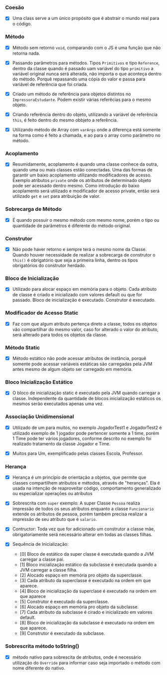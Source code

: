 
### Coesão

 - [x] Uma class serve a um único propósito que é abstrair o mundo real para o código.

### Método

- [x] Método sem retorno ``void``, comparando com o JS é uma função que não retorna nada.
- [x] Passando parâmetros para métodos. Tipos ``Primitivos`` e tipo ``Reference``, dentro da classe quando é passado
uam variável do tipo ``primitivo`` a variável original nunca será alterada, não importa o que aconteça dentro do método.
  Porquê repassando uma cópia do valor e passa para variável de referência que foi criada.
  
- [x] Criado um método de referência para objetos distintos no ``ImpressoraEstudante``. Podem existir várias referêcias 
para o mesmo objeto.

- [x] Criando referência dentro do objeto, utilizando a variável de referência ``this``, é feito dentro do mesmo obbjeto
a referência.
  
- [x] Utilizando método de Array com ``varArgs`` onde a diferença está somente na forma como é feito a chamada, e ao 
para o array como parâmetro no método.
  
### Acoplamento

- [x] Resumidamente, acoplamento é quando uma classe conhece da outra, quando uma ou mais classes estão conectadas.
Uma das formas de garantir um baixo acoplamento utilizando modificadores de acesso. Exemplo atributos ``private`` onde
  os atributos de determinado objeto pode ser acessado dentro mesmo.
  Como introdução do baixo acoplamento será utilizado e modificador de acesso private, então será utilizado ``get`` e ``set``
  para atribuição de valor.
  
### Sobrecarga de Método

- [x] É quando possuir o mesmo método com mesmo nome, porém o tipo ou quantidade de parâmetros é diferente do método original.

### Construtor

- [x] Não pode haver retorno e sempre terá o mesmo nome da Classe. Quando houver necessidade de realizar a sobrecarga de 
construtor o ``this()`` é obrigatório que seja a primeira linha, dentro os tipos obrigatórios do construtor herdado.
  
### Bloco de Inicialização

- [x] Utilizado para alocar espaço em memória para o objeto. Cada atributo de classe é criado e inicializado com valores
default ou que for passado. Bloco de inicialização é executado. Construtor é executado.
  
### Modificador de Acesso Static

- [x] Faz com que algum atributo pertença direto a classe, todos os objetos vão compartilhar do mesmo valor, caso for alterado
o valor do atributo, será alterado para todos os objetos da classe.
  
### Método Static

- [x] Método estático não pode acessar atributos de instância, porquê somente pode acessar variáveis estáticas são carregadas
pela JVM antes mesmo de algum objeto ser carregado em memória.
  
### Bloco Inicialização Estático

- [x] O bloco de inicialização static é executado pela JVM quando carregar a classe. Independente da quantidade de blocos inicialização
estáticos os mesmos serão executados apenas uma vez.
  
### Associação Unidimensional

- [x] Utilizado de um para muitos, no exemplo JogadorTest1 e JogadorTest2 é utilizado exemplo de 1 jogador pode pertencer somente a 1 time, 
porém 1 Time pode ter vários jogadores, conforme descrito no exemplo foi realizado tratamento da classe Jogador e Time.
  
- [x] Muitos para Um, exemplificado pelas classes Escola, Professor.

### Herança

- [x] Herança é um princípio de orientação a objetos, que permite que classes compartilhem atributos e métodos, através de "heranças". 
  Ela é usada na intenção de reaproveitar código, comportamento generalizado ou especializar operações ou atributos
  
- [x] Sobrescrita com ``super`` exemplo: A super Classe ``Pessoa`` realiza impressão de todos os seus atributos enquanto a classe ``Funcionario``
extende os atributos de pessoa, porém também precisa realizar a impressão de seu atributo que é ``salario``. 
  
- [x] Contructor: Toda vez que for adicionado um construtor a classe mãe, obrigatoriamente será necessário alterar em todas as classes filhas.

- [x] Sequência de Inicialização: 
  - [0] Bloco de estático da super classe é executada quando a JVM carregar a classe pai.
  - [1] Bloco inicialização estático da subclasse é executada quando a JVM carregar a classe filha.
  - [2] Alocado espaço em memória pro objeto da superclasse.
  - [3] Cada atributo da superclasse é executado na ordem em que aparece.
  - [4] Bloco de inicialização da superclase é executado na ordem em que aparece
  - [5] Construtor é executado da superclasse.
  - [6] Alocado espaço em memória pro objeto da subclasse.
  - [7] Cada atributo da subclasse é cirado e inicializado em valores default.
  - [8] Bloco de inicialização da subclasse é executado na ordem em que aparece.
  - [9] Construtor é executado da subclasse.
  
### Sobrescrita método toString()

- [x] método nativo para sobrescita de atributos, onde é necessário utilização do ``Override`` para informar caso seja importado
o método com nome diferente do nativo.